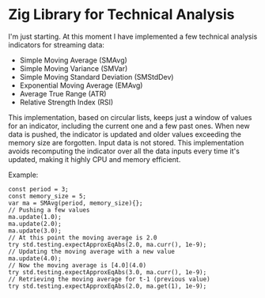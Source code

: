 # Zig Library for Technical Analysis

I'm just starting. At this moment I have implemented a few technical
analysis indicators for streaming data:

* Simple Moving Average (SMAvg)
* Simple Moving Variance (SMVar)
* Simple Moving Standard Deviation (SMStdDev)
* Exponential Moving Average (EMAvg)
* Average True Range (ATR)
* Relative Strength Index (RSI) 

This implementation, based on circular lists, keeps just a window of
values for an indicator, including the current one and a few past ones.
When new data is pushed, the indicator is updated and older values
exceeding the memory size are forgotten. Input data is not stored. This
implementation avoids recomputing the indicator over all the data inputs
every time it's updated, making it highly CPU and memory efficient.


Example:

```zig
const period = 3;
const memory_size = 5;
var ma = SMAvg(period, memory_size){};
// Pushing a few values
ma.update(1.0);
ma.update(2.0);
ma.update(3.0);
// At this point the moving average is 2.0
try std.testing.expectApproxEqAbs(2.0, ma.curr(), 1e-9);
// Updating the moving average with a new value
ma.update(4.0);
// Now the moving average is [4.0](4.0)
try std.testing.expectApproxEqAbs(3.0, ma.curr(), 1e-9);
// Retrieving the moving average for t-1 (previous value)
try std.testing.expectApproxEqAbs(2.0, ma.get(1), 1e-9);
```
